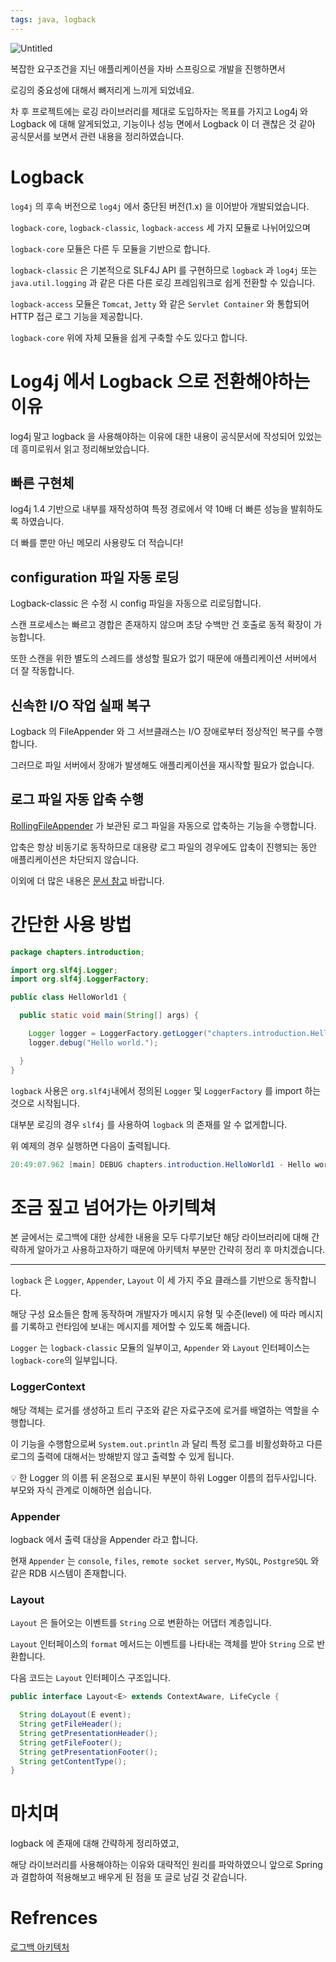 ```yaml
---
tags: java, logback
---
```


![Untitled](Untitled%2069.png)

복잡한 요구조건을 지닌 애플리케이션을 자바 스프링으로 개발을 진행하면서

로깅의 중요성에 대해서 뼈저리게 느끼게 되었네요.

차 후 프로젝트에는 로깅 라이브러리를 제대로 도입하자는 목표를 가지고 Log4j 와  Logback 에 대해 알게되었고, 기능이나 성능 면에서 Logback 이 더 괜찮은 것 같아 공식문서를 보면서 관련 내용을 정리하였습니다.

# Logback

`log4j` 의 후속 버전으로 `log4j` 에서 중단된 버전(1.x) 을 이어받아 개발되었습니다.

`logback-core`, `logback-classic`, `logback-access` 세 가지 모듈로 나뉘어있으며

`logback-core` 모듈은 다른 두 모듈을 기반으로 합니다.

`logback-classic` 은 기본적으로 SLF4J API 를 구현하므로 `logback` 과 `log4j` 또는  `java.util.logging` 과 같은 다른 다른 로깅 프레임워크로 쉽게 전환할 수 있습니다.

`logback-access` 모듈은 `Tomcat`, `Jetty` 와 같은 `Servlet Container` 와 통합되어 HTTP 접근 로그 기능을 제공합니다.

`logback-core` 위에 자체 모듈을 쉽게 구축할 수도 있다고 합니다.

# Log4j 에서 Logback 으로 전환해야하는 이유

log4j 말고 logback 을 사용해야하는 이유에 대한 내용이 공식문서에 작성되어 있었는데 흥미로워서 읽고 정리해보았습니다.

## 빠른 구현체

log4j 1.4 기반으로 내부를 재작성하여 특정 경로에서 약 10배 더 빠른 성능을 발휘하도록 하였습니다.

더 빠를 뿐만 아닌 메모리 사용량도 더 적습니다!

## configuration 파일 자동 로딩

Logback-classic 은 수정 시 config 파일을 자동으로 리로딩합니다.

스캔 프로세스는 빠르고 경합은 존재하지 않으며 초당 수백만 건 호출로 동적 확장이 가능합니다.

또한 스캔을 위한 별도의 스레드를 생성할 필요가 없기 때문에 애플리케이션 서버에서 더 잘 작동합니다.

## 신속한 I/O 작업 실패 복구

Logback 의 FileAppender 와 그 서브클래스는 I/O 장애로부터 정상적인 복구를 수행합니다.

그러므로 파일 서버에서 장애가 발생해도 애플리케이션을 재시작할 필요가 없습니다.

## 로그 파일 자동 압축 수행

[RollingFileAppender](https://logback.qos.ch/manual/appenders.html#RollingFileAppender) 가 보관된 로그 파일을 자동으로 압축하는 기능을 수행합니다.

압축은 항상 비동기로 동작하므로 대용량 로그 파일의 경우에도 압축이 진행되는 동안 애플리케이션은 차단되지 않습니다.

이외에 더 많은 내용은 [문서 참고](https://logback.qos.ch/reasonsToSwitch.html) 바랍니다.

# 간단한 사용 방법

```java
package chapters.introduction;

import org.slf4j.Logger;
import org.slf4j.LoggerFactory;

public class HelloWorld1 {

  public static void main(String[] args) {

    Logger logger = LoggerFactory.getLogger("chapters.introduction.HelloWorld1");
    logger.debug("Hello world.");

  }
}
```

`logback` 사용은 `org.slf4j`내에서 정의된 `Logger` 및 `LoggerFactory` 를 import 하는 것으로 시작됩니다.

대부분 로깅의 경우 `slf4j` 를 사용하여 `logback` 의 존재를 알 수 없게합니다.

위 예제의 경우 실행하면 다음이 출력됩니다.

```java
20:49:07.962 [main] DEBUG chapters.introduction.HelloWorld1 - Hello world.
```

# 조금 짚고 넘어가는 아키텍쳐

본 글에서는 로그백에 대한 상세한 내용을 모두 다루기보단 해당 라이브러리에 대해 간략하게 알아가고 사용하고자하기 때문에 아키텍처 부분만 간략히 정리 후 마치겠습니다.

---

`logback` 은 `Logger`, `Appender`, `Layout` 이 세 가지 주요 클래스를 기반으로 동작합니다.

해당 구성 요소들은 함께 동작하며 개발자가 메시지 유형 및 수준(level) 에 따라 메시지를 기록하고 런타임에 보내는 메시지를 제어할 수 있도록 해줍니다.

`Logger` 는 `logback-classic` 모듈의 일부이고, `Appender` 와 `Layout` 인터페이스는 `logback-core`의 일부입니다. 

### LoggerContext

해당 객체는 로거를 생성하고 트리 구조와 같은 자료구조에 로거를 배열하는 역할을 수행합니다.

이 기능을 수행함으로써 `System.out.println` 과 달리 특정 로그를 비활성화하고 다른 로그의 출력에 대해서는 방해받지 않고 출력할 수 있게 됩니다.

<aside>
💡 한 Logger 의 이름 뒤 온점으로 표시된 부분이 하위 Logger 이름의 접두사입니다.
부모와 자식 관계로 이해하면 쉽습니다.

</aside>

### Appender

logback 에서 출력 대상을 Appender 라고 합니다.

현재 `Appender` 는 `console`, `files`, `remote socket server`, `MySQL`, `PostgreSQL` 와 같은 RDB 시스템이 존재합니다.

### Layout

`Layout` 은 들어오는 이벤트를 `String` 으로 변환하는 어댑터 계층입니다.

`Layout` 인터페이스의 `format` 메서드는 이벤트를 나타내는 객체를 받아 `String` 으로 반환합니다.

다음 코드는 `Layout` 인터페이스 구조입니다.

```java
public interface Layout<E> extends ContextAware, LifeCycle {

  String doLayout(E event);
  String getFileHeader();
  String getPresentationHeader();
  String getFileFooter();
  String getPresentationFooter();
  String getContentType();
}
```

# 마치며

logback 에 존재에 대해 간략하게 정리하였고,

해당 라이브러리를 사용해야하는 이유와 대략적인 원리를 파악하였으니 앞으로 Spring 과 결합하여 적용해보고 배우게 된 점을 또 글로 남길 것 같습니다.

# Refrences

[로그백 아키텍처](https://logback.qos.ch/manual/architecture.html)